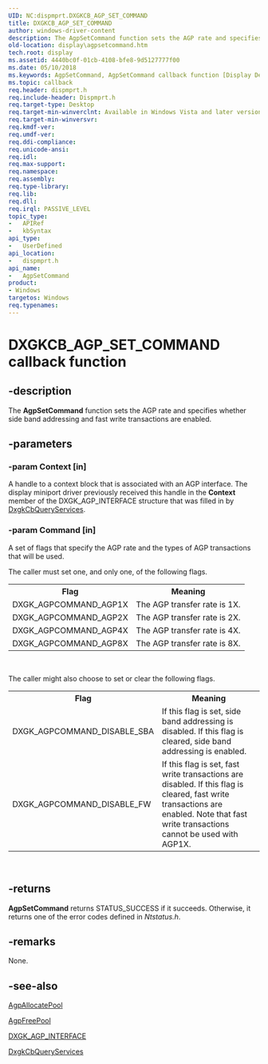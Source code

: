 ```yaml
---
UID: NC:dispmprt.DXGKCB_AGP_SET_COMMAND
title: DXGKCB_AGP_SET_COMMAND
author: windows-driver-content
description: The AgpSetCommand function sets the AGP rate and specifies whether side band addressing and fast write transactions are enabled.
old-location: display\agpsetcommand.htm
tech.root: display
ms.assetid: 4440bc0f-01cb-4108-bfe8-9d5127777f00
ms.date: 05/10/2018
ms.keywords: AgpSetCommand, AgpSetCommand callback function [Display Devices], DXGKCB_AGP_SET_COMMAND, DXGKCB_AGP_SET_COMMAND callback, DpFunctions_7b0574a7-3c70-41e5-b7e7-908a86c2bccd.xml, display.agpsetcommand, dispmprt/AgpSetCommand
ms.topic: callback
req.header: dispmprt.h
req.include-header: Dispmprt.h
req.target-type: Desktop
req.target-min-winverclnt: Available in Windows Vista and later versions of the Windows operating systems.
req.target-min-winversvr: 
req.kmdf-ver: 
req.umdf-ver: 
req.ddi-compliance: 
req.unicode-ansi: 
req.idl: 
req.max-support: 
req.namespace: 
req.assembly: 
req.type-library: 
req.lib: 
req.dll: 
req.irql: PASSIVE_LEVEL
topic_type:
-	APIRef
-	kbSyntax
api_type:
-	UserDefined
api_location:
-	dispmprt.h
api_name:
-	AgpSetCommand
product:
- Windows
targetos: Windows
req.typenames: 
---
```


# DXGKCB_AGP_SET_COMMAND callback function


## -description


The <b>AgpSetCommand</b> function sets the AGP rate and specifies whether side band addressing and fast write transactions are enabled.


## -parameters




### -param Context [in]

A handle to a context block that is associated with an AGP interface. The display miniport driver previously received this handle in the <b>Context</b> member of the DXGK_AGP_INTERFACE structure that was filled in by <a href="https://msdn.microsoft.com/0ce5df90-2019-4a92-97d6-0218acc8b1e8">DxgkCbQueryServices</a>.


### -param Command [in]

A set of flags that specify the AGP rate and the types of AGP transactions that will be used.

The caller must set one, and only one, of the following flags.

<table>
<tr>
<th>Flag</th>
<th>Meaning</th>
</tr>
<tr>
<td>
DXGK_AGPCOMMAND_AGP1X

</td>
<td>
The AGP transfer rate is 1X.

</td>
</tr>
<tr>
<td>
DXGK_AGPCOMMAND_AGP2X

</td>
<td>
The AGP transfer rate is 2X.

</td>
</tr>
<tr>
<td>
DXGK_AGPCOMMAND_AGP4X

</td>
<td>
The AGP transfer rate is 4X.

</td>
</tr>
<tr>
<td>
DXGK_AGPCOMMAND_AGP8X

</td>
<td>
The AGP transfer rate is 8X.

</td>
</tr>
</table>
 

The caller might also choose to set or clear the following flags.

<table>
<tr>
<th>Flag</th>
<th>Meaning</th>
</tr>
<tr>
<td>
DXGK_AGPCOMMAND_DISABLE_SBA

</td>
<td>
If this flag is set, side band addressing is disabled. If this flag is cleared, side band addressing is enabled.

</td>
</tr>
<tr>
<td>
DXGK_AGPCOMMAND_DISABLE_FW

</td>
<td>
If this flag is set, fast write transactions are disabled. If this flag is cleared, fast write transactions are enabled. Note that fast write transactions cannot be used with AGP1X.

</td>
</tr>
</table>
 


## -returns



<b>AgpSetCommand</b> returns STATUS_SUCCESS if it succeeds. Otherwise, it returns one of the error codes defined in <i>Ntstatus.h</i>.




## -remarks



None.




## -see-also




<a href="https://msdn.microsoft.com/abac76e0-eb8a-450a-a797-3733a8f71990">AgpAllocatePool</a>



<a href="https://msdn.microsoft.com/6d4e957e-ad9c-45da-8d1d-0ef5f108c692">AgpFreePool</a>



<a href="https://msdn.microsoft.com/library/windows/hardware/ff560949">DXGK_AGP_INTERFACE</a>



<a href="https://msdn.microsoft.com/0ce5df90-2019-4a92-97d6-0218acc8b1e8">DxgkCbQueryServices</a>
 

 

